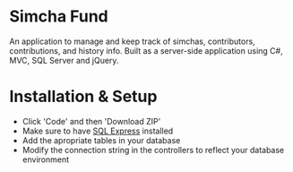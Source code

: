 # Simcha Fund

An application to manage and keep track of simchas, contributors, contributions, and history info. Built as
a server-side application using C#, MVC, SQL Server and jQuery.

# Installation & Setup

* Click 'Code' and then 'Download ZIP'
* Make sure to have [SQL Express](https://www.microsoft.com/en-us/download/details.aspx?id=55994) installed
* Add the apropriate tables in your database
* Modify the connection string in the controllers to reflect your database environment

